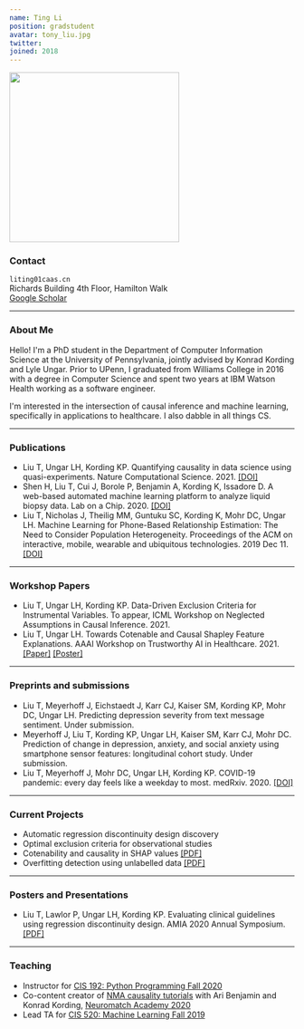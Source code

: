 ```yaml
---
name: Ting Li
position: gradstudent
avatar: tony_liu.jpg
twitter:
joined: 2018
---
```


<img width="300" src="{{site.baseurl}}/images/people/{{page.avatar}}" data-action="zoom">

### Contact

<i class="fa fa-envelope-o"></i>`liting01caas.cn`<br>
<i class="fa fa-building"></i> Richards Building 4th Floor, Hamilton Walk <br>
[<i class="fa fa-google"></i> Google Scholar](https://scholar.google.com/citations?user=U0Rzad0AAAAJ&hl=en)

<hr>

### About Me

Hello! I'm a PhD student in the Department of Computer Information Science at the University of Pennsylvania, jointly advised by Konrad Kording and Lyle Ungar. Prior to UPenn, I graduated from Williams College in 2016 with a degree in Computer Science and spent two years at IBM Watson Health working as a software engineer.

I'm interested in the intersection of causal inference and machine learning, specifically in applications to healthcare. I also dabble in all things CS.

---

### Publications

- Liu T, Ungar LH, Kording KP. Quantifying causality in data science using quasi-experiments. Nature Computational Science. 2021. [[DOI]](https://doi.org/10.1038/s43588-020-00005-8)
- Shen H, Liu T, Cui J, Borole P, Benjamin A, Kording K, Issadore D. A web-based automated machine learning platform to analyze liquid biopsy data. Lab on a Chip. 2020. [[DOI]](https://doi.org/10.1039/D0LC00096E)
- Liu T, Nicholas J, Theilig MM, Guntuku SC, Kording K, Mohr DC, Ungar LH. Machine Learning for Phone-Based Relationship Estimation: The Need to Consider Population Heterogeneity. Proceedings of the ACM on interactive, mobile, wearable and ubiquitous technologies. 2019 Dec 11. [[DOI]](https://doi.org/10.1145/3369820)

---

### Workshop Papers

- Liu T, Ungar LH, Kording KP. Data-Driven Exclusion Criteria for Instrumental Variables. To appear, ICML Workshop on Neglected Assumptions in Causal Inference. 2021.
- Liu T, Ungar LH. Towards Cotenable and Causal Shapley Feature Explanations. AAAI Workshop on Trustworthy AI in Healthcare. 2021. [[Paper]](https://taih20.github.io/papers/25/CameraReady/Medical_Shapley_TAIH_2020_camera_ready.pdf) [[Poster]](https://taih20.github.io/posters/taih_liu_ungar_shapley_poster.pdf)

---

### Preprints and submissions

- Liu T,  Meyerhoff J, Eichstaedt J, Karr CJ, Kaiser SM, Kording KP, Mohr DC, Ungar LH. Predicting depression severity from text message sentiment. Under submission.
- Meyerhoff J, Liu T, Kording KP, Ungar LH, Kaiser SM, Karr CJ, Mohr DC. Prediction of change in depression, anxiety, and social anxiety using smartphone sensor features: longitudinal cohort study. Under submission.
- Liu T, Meyerhoff J, Mohr DC, Ungar LH, Kording KP. COVID-19 pandemic: every day feels like a weekday to most. medRxiv. 2020. [[DOI]](https://doi.org/10.1101/2020.05.11.20098228)

---

### Current Projects

- Automatic regression discontinuity design discovery
- Optimal exclusion criteria for observational studies
- Cotenability and causality in SHAP values [[PDF]](https://tliu526.github.io/files/group_shap_report.pdf)
- Overfitting detection using unlabelled data [[PDF]](https://tliu526.github.io/files/unlabelled_overfitting_notes.pdf)

---

### Posters and Presentations

- Liu T, Lawlor P, Ungar LH, Kording KP. Evaluating clinical guidelines using regression discontinuity design. AMIA 2020 Annual Symposium. [[PDF]](https://tliu526.github.io/files/upenn_diabetes_rdd_poster.pdf)

---

### Teaching

- Instructor for [CIS 192: Python Programming Fall 2020](https://www.cis.upenn.edu/~cis192/tliu/)
- Co-content creator of [NMA causality tutorials](https://github.com/NeuromatchAcademy/course-content/tree/master/tutorials#w3d3---network-causality) with Ari Benjamin and Konrad Kording, [Neuromatch Academy 2020](https://www.neuromatchacademy.org/)
- Lead TA for [CIS 520: Machine Learning Fall 2019](https://alliance.seas.upenn.edu/~cis520/dynamic/2019/wiki/)

